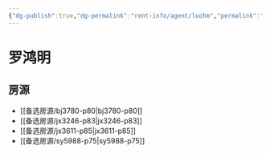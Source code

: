```yaml
---
{"dg-publish":true,"dg-permalink":"rent-info/agent/luohm","permalink":"/rent-info/agent/luohm/"}
---
```



# 罗鸿明

## 房源

- [[备选房源/bj3780-p80\|bj3780-p80]]
- [[备选房源/jx3246-p83\|jx3246-p83]]
- [[备选房源/jx3611-p85\|jx3611-p85]]
- [[备选房源/sy5988-p75\|sy5988-p75]]

